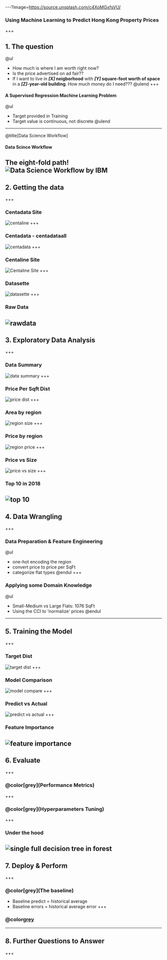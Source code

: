 ---?image=https://source.unsplash.com/c4XoMGxfsVU/
### Using Machine Learning to Predict Hong Kong Property Prices
+++
## 1. The question
@ul
* How much is where I am worth right now?  
* Is the price advertised on ad fair??
* If I want to live in **_[X]_ neigborhood** with **_[Y]_ square-foot worth of space** in a **_[Z]_-year-old building**. How much money do I need???
@ulend
+++
#### A Supervised Regression Machine Learning Problem
@ul
* Target provided in Training
* Target value is continuous, not discrete
@ulend
---
@title[Data Science Workflow]
#### Data Scince Workflow
The eight-fold path!
![Data Science Workflow by IBM](https://developer.ibm.com/dwblog/wp-content/uploads/sites/73/WatsonExplorer-DSX-p1-768x511.png)
---
## 2. Getting the data
+++
### Centadata Site
![centaline](Projects/BeginnerDataScience/pitch/2-centadata.png)
+++
### Centadata - centadataall
![centadata](Projects/BeginnerDataScience/pitch/2-centadataall.png)
+++
### Centaline Site
![Centaline Site](Projects/BeginnerDataScience/pitch/2-centadata-site.png)
+++
### Datasette
![datasette](Projects/BeginnerDataScience/pitch/2-datasette.png)
+++
### Raw Data
![rawdata](Projects/BeginnerDataScience/pitch/2-rawdata.png)
---
## 3. Exploratory Data Analysis
+++
### Data Summary
![data summary](Projects/BeginnerDataScience/pitch/3-data-summary.png)
+++
### Price Per Sqft Dist
![price dist](Projects/BeginnerDataScience/pitch/3-area-dist.png)
+++
### Area by region
![region size](Projects/BeginnerDataScience/pitch/3-area.png)
+++
### Price by region
![region price](Projects/BeginnerDataScience/pitch/3-price-per-sqf.png)
+++
### Price vs Size
![price vs size](Projects/BeginnerDataScience/pitch/3-price-size.png)
+++
### Top 10 in 2018
![top 10](Projects/BeginnerDataScience/pitch/3-top10-2018.png)
---
## 4. Data Wrangling
+++
### Data Preparation & Feature Engineering
@ul
* one-hot encoding the region
* convert price to price per SqFt
* categorize flat types
@endul
+++
### Applying some Domain Knowledge
@ul
* Small-Medium vs Large Flats: 1076 SqFt
* Using the CCI to 'normalize' prices
@endul
---
## 5. Training the Model
+++
### Target Dist
![target dist](Projects/BeginnerDataScience/pitch/5-targetdist.png)
+++
### Model Comparison
![model compare](Projects/BeginnerDataScience/pitch/5-model-compare.png)
+++
### Predict vs Actual
![predict vs actual](Projects/BeginnerDataScience/pitch/5-predict-actual.png)
+++
### Feature Importance
![feature importance](Projects/BeginnerDataScience/pitch/5-feature-importance.png)
---
## 6. Evaluate
+++
### @color[grey](Performance Metrics)
+++
### @color[grey](Hyperparameters Tuning)
+++
### Under the hood
![single full decision tree in forest](Projects/BeginnerDataScience/pitch/6-small_tree.png)
---
## 7. Deploy & Perform
+++
### @color[grey](The baseline)
* Baseline predict = historical average
* Baseline errors = historical average error
+++
### @color[grey](Conclusion)

---
## 8. Further Questions to Answer
+++
